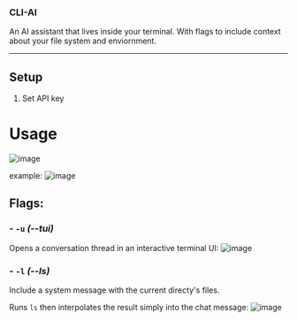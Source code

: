 ### CLI-AI
An AI assistant that lives inside your terminal. With flags to include context about your file system and enviornment.

---

## Setup
1. Set API key 

# Usage
![image](https://github.com/cheeseonamonkey/CLI-AI/assets/54555500/90f5b2c8-af23-4203-9c34-f9492c494dc0)

example:
![image](https://github.com/cheeseonamonkey/CLI-AI/assets/54555500/2baf4950-8a86-4999-8811-9d28153a357b)


## Flags: 


### - `-u` *(--tui)*
Opens a conversation thread in an interactive terminal UI:
![image](https://github.com/cheeseonamonkey/CLI-AI/assets/54555500/d0df2c6b-daf4-400c-8522-0aba3dad4ac8)


### - `-l` *(--ls)*
Include a system message with the current directy's files.

Runs `ls` then interpolates the result simply into the chat message:
![image](https://github.com/cheeseonamonkey/CLI-AI/assets/54555500/6de6c173-8c6a-46e8-92f6-737ddf2161fb)
